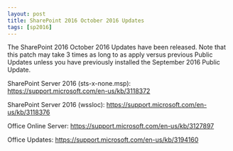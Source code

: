 ```yaml
---
layout: post
title: SharePoint 2016 October 2016 Updates
tags: [sp2016]
---
```


The SharePoint 2016 October 2016 Updates have been released. Note that this patch may take 3 times as long to as apply versus previous Public Updates unless you have previously installed the September 2016 Public Update.

SharePoint Server 2016 (sts-x-none.msp): <https://support.microsoft.com/en-us/kb/3118372>

SharePoint Server 2016 (wssloc): <https://support.microsoft.com/en-us/kb/3118376>

Office Online Server: <https://support.microsoft.com/en-us/kb/3127897>

Office Updates: <https://support.microsoft.com/en-us/kb/3194160>